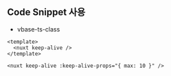 ## Code Snippet 사용

- vbase-ts-class


```vue
<template>
  <nuxt keep-alive />
</template>
```

```angular2html
<nuxt keep-alive :keep-alive-props="{ max: 10 }" />
```

